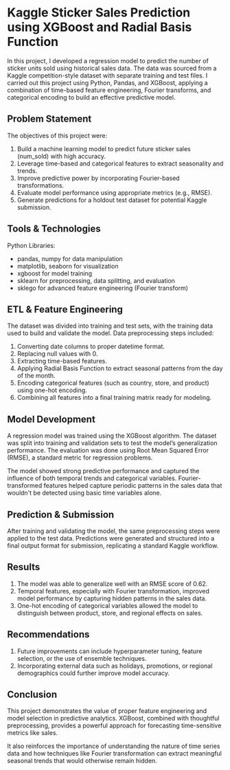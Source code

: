 # Kaggle Sticker Sales Prediction using XGBoost and Radial Basis Function
In this project, I developed a regression model to predict the number of sticker units sold using historical sales data. The data was sourced from a Kaggle competition-style dataset with separate training and test files. I carried out this project using Python, Pandas, and XGBoost, applying a combination of time-based feature engineering, Fourier transforms, and categorical encoding to build an effective predictive model.

## Problem Statement
The objectives of this project were:
1. Build a machine learning model to predict future sticker sales (num_sold) with high accuracy.
2. Leverage time-based and categorical features to extract seasonality and trends.
3. Improve predictive power by incorporating Fourier-based transformations.
4. Evaluate model performance using appropriate metrics (e.g., RMSE).
5. Generate predictions for a holdout test dataset for potential Kaggle submission.

## Tools & Technologies
Python Libraries:
- pandas, numpy for data manipulation
- matplotlib, seaborn for visualization
- xgboost for model training
- sklearn for preprocessing, data splitting, and evaluation
- sklego for advanced feature engineering (Fourier transform)

## ETL & Feature Engineering
The dataset was divided into training and test sets, with the training data used to build and validate the model.
Data preprocessing steps included:
1. Converting date columns to proper datetime format.
2. Replacing null values with 0.
3. Extracting time-based features.
4. Applying Radial Basis Function to extract seasonal patterns from the day of the month.
5. Encoding categorical features (such as country, store, and product) using one-hot encoding.
6. Combining all features into a final training matrix ready for modeling.

## Model Development
A regression model was trained using the XGBoost algorithm. The dataset was split into training and validation sets to test the model’s generalization performance. The evaluation was done using Root Mean Squared Error (RMSE), a standard metric for regression problems.

The model showed strong predictive performance and captured the influence of both temporal trends and categorical variables. Fourier-transformed features helped capture periodic patterns in the sales data that wouldn't be detected using basic time variables alone.

## Prediction & Submission
After training and validating the model, the same preprocessing steps were applied to the test data. Predictions were generated and structured into a final output format for submission, replicating a standard Kaggle workflow.

## Results
1. The model was able to generalize well with an RMSE score of 0.62.
2. Temporal features, especially with Fourier transformation, improved model performance by capturing hidden patterns in the sales data.
3. One-hot encoding of categorical variables allowed the model to distinguish between product, store, and regional effects on sales.

## Recommendations
1. Future improvements can include hyperparameter tuning, feature selection, or the use of ensemble techniques.
2. Incorporating external data such as holidays, promotions, or regional demographics could further improve model accuracy.

## Conclusion
This project demonstrates the value of proper feature engineering and model selection in predictive analytics. XGBoost, combined with thoughtful preprocessing, provides a powerful approach for forecasting time-sensitive metrics like sales.

It also reinforces the importance of understanding the nature of time series data and how techniques like Fourier transformation can extract meaningful seasonal trends that would otherwise remain hidden.
